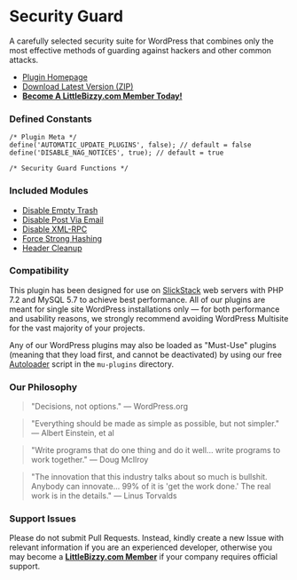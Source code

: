 # Security Guard

A carefully selected security suite for WordPress that combines only the most effective methods of guarding against hackers and other common attacks.

* [Plugin Homepage](https://www.littlebizzy.com/plugins/security-guard)
* [Download Latest Version (ZIP)](https://github.com/littlebizzy/security-guard/archive/1.0.0.zip)
* [**Become A LittleBizzy.com Member Today!**](https://www.littlebizzy.com/members)

### Defined Constants

    /* Plugin Meta */
    define('AUTOMATIC_UPDATE_PLUGINS', false); // default = false
    define('DISABLE_NAG_NOTICES', true); // default = true
    
    /* Security Guard Functions */
    
### Included Modules

* [Disable Empty Trash](https://www.littlebizzy.com/plugins/disable-empty-trash)
* [Disable Post Via Email](https://www.littlebizzy.com/plugins/disable-post-via-email)
* [Disable XML-RPC](https://www.littlebizzy.com/plugins/disable-xml-rpc)
* [Force Strong Hashing](https://www.littlebizzy.com/plugins/force-strong-hashing)
* [Header Cleanup](https://www.littlebizzy.com/plugins/header-cleanup)

### Compatibility

This plugin has been designed for use on [SlickStack](https://slickstack.io) web servers with PHP 7.2 and MySQL 5.7 to achieve best performance. All of our plugins are meant for single site WordPress installations only — for both performance and usability reasons, we strongly recommend avoiding WordPress Multisite for the vast majority of your projects.

Any of our WordPress plugins may also be loaded as "Must-Use" plugins (meaning that they load first, and cannot be deactivated) by using our free [Autoloader](https://github.com/littlebizzy/autoloader) script in the `mu-plugins` directory.

### Our Philosophy

> "Decisions, not options." — WordPress.org

> "Everything should be made as simple as possible, but not simpler." — Albert Einstein, et al

> "Write programs that do one thing and do it well... write programs to work together." — Doug McIlroy

> "The innovation that this industry talks about so much is bullshit. Anybody can innovate... 99% of it is 'get the work done.' The real work is in the details." — Linus Torvalds

### Support Issues

Please do not submit Pull Requests. Instead, kindly create a new Issue with relevant information if you are an experienced developer, otherwise you may become a [**LittleBizzy.com Member**](https://www.littlebizzy.com/members) if your company requires official support.
